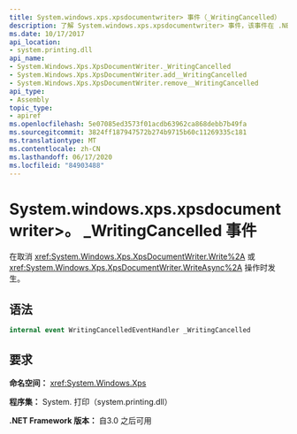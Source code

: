 ```yaml
---
title: System.windows.xps.xpsdocumentwriter> 事件（_WritingCancelled）
description: 了解 System.windows.xps.xpsdocumentwriter> 事件，该事件在 .NET 中取消 XML 纸张规范（XPS） Write 或 WriteAsync 操作时发生 _WritingCancelled。
ms.date: 10/17/2017
api_location:
- system.printing.dll
api_name:
- System.Windows.Xps.XpsDocumentWriter._WritingCancelled
- System.Windows.Xps.XpsDocumentWriter.add__WritingCancelled
- System.Windows.Xps.XpsDocumentWriter.remove__WritingCancelled
api_type:
- Assembly
topic_type:
- apiref
ms.openlocfilehash: 5e07085ed3573f01acdb63962ca868debb7b49fa
ms.sourcegitcommit: 3824ff187947572b274b9715b60c11269335c181
ms.translationtype: MT
ms.contentlocale: zh-CN
ms.lasthandoff: 06/17/2020
ms.locfileid: "84903488"
---
```

# <a name="xpsdocumentwriter_writingcancelled-event"></a>System.windows.xps.xpsdocumentwriter>。 \_WritingCancelled 事件

在取消 <xref:System.Windows.Xps.XpsDocumentWriter.Write%2A> 或 <xref:System.Windows.Xps.XpsDocumentWriter.WriteAsync%2A> 操作时发生。

## <a name="syntax"></a>语法

``` csharp
internal event WritingCancelledEventHandler _WritingCancelled
```

## <a name="requirements"></a>要求

**命名空间：** <xref:System.Windows.Xps>

**程序集：** System. 打印（system.printing.dll）

**.NET Framework 版本：** 自3.0 之后可用
